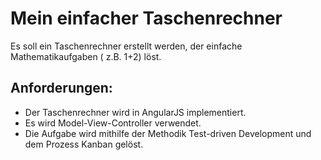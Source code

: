 # Mein einfacher Taschenrechner

Es soll ein Taschenrechner erstellt werden, der einfache Mathematikaufgaben ( z.B. 1+2) löst.

## Anforderungen:
- Der Taschenrechner wird in AngularJS implementiert.
- Es wird Model-View-Controller verwendet.
- Die Aufgabe wird mithilfe der Methodik Test-driven Development und dem Prozess Kanban gelöst.
